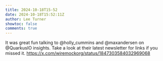 ```yaml
---
title: 2024-10-18T15-52
date: 2024-10-18T15:52:11Z
author: Lee Turner
showtoc: false
comments: true
---
```


It was great fun talking to @holly_cummins and @maxandersen on @QuarkusIO  insights.  Take a look at their latest newsletter for links if you missed it. https://x.com/wiremockorg/status/1847303584032969068


